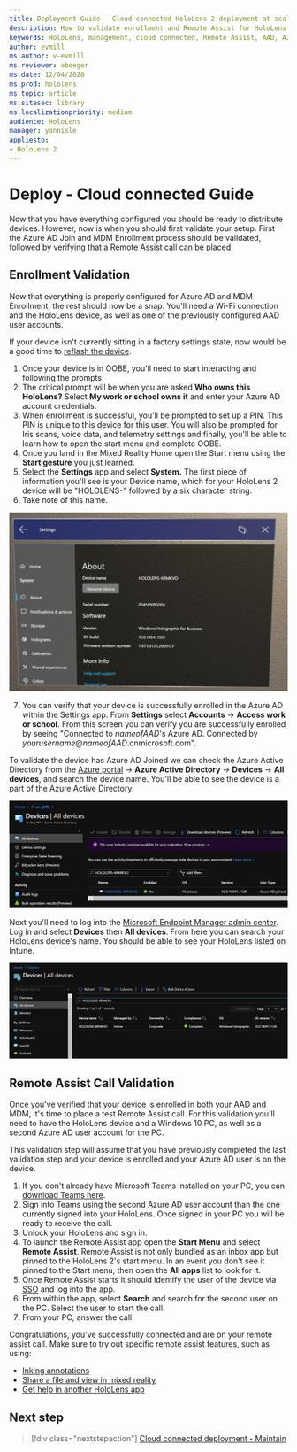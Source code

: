 ```yaml
---
title: Deployment Guide – Cloud connected HoloLens 2 deployment at scale with Remote Assist - Deploy
description: How to validate enrollment and Remote Assist for HoloLens devices over a Cloud Connected network
keywords: HoloLens, management, cloud connected, Remote Assist, AAD, Azure AD, MDM, Mobile Device Management
author: evmill
ms.author: v-evmill
ms.reviewer: aboeger
ms.date: 12/04/2020
ms.prod: hololens
ms.topic: article
ms.sitesec: library
ms.localizationpriority: medium
audience: HoloLens
manager: yannisle
appliesto:
- HoloLens 2
---
```


# Deploy - Cloud connected Guide

Now that you have everything configured you should be ready to distribute devices. However, now is when you should first validate your setup. First the Azure AD Join and MDM Enrollment process should be validated, followed by verifying that a Remote Assist call can be placed.

## Enrollment Validation

Now that everything is properly configured for Azure AD and MDM Enrollment, the rest should now be a snap. You&#39;ll need a Wi-Fi connection and the HoloLens device, as well as one of the previously configured AAD user accounts.

If your device isn&#39;t currently sitting in a factory settings state, now would be a good time to [reflash the device](https://docs.microsoft.com/hololens/hololens-recovery#clean-reflash-the-device).

1. Once your device is in OOBE, you&#39;ll need to start interacting and following the prompts. 
1. The critical prompt will be when you are asked **Who owns this HoloLens?** Select **My work or school owns it** and enter your Azure AD account credentials.
1. When enrollment is successful, you&#39;ll be prompted to set up a PIN. This PIN is unique to this device for this user. You will also be prompted for Iris scans, voice data, and telemetry settings and finally, you&#39;ll be able to learn how to open the start menu and complete OOBE.
1. Once you land in the Mixed Reality Home open the Start menu using the **Start gesture** you just learned.
1. Select the **Settings** app and select **System.** The first piece of information you&#39;ll see is your Device name, which for your HoloLens 2 device will be &quot;HOLOLENS-&quot; followed by a six character string.
1. Take note of this name.

![HoloLens 2 Settings - About](./images/hololens2-settings-about.jpg)

7. You can verify that your device is successfully enrolled in the Azure AD within the Settings app. From **Settings** select **Accounts** -> **Access work or school**. From this screen you can verify you are successfully enrolled by seeing &quot;Connected to _nameofAAD_&#39;s Azure AD. Connected by _yourusername_@_nameofAAD_.onmicrosoft.com&quot;.


To validate the device has Azure AD Joined we can check the Azure Active Directory from the [Azure portal](https://portal.azure.com/#home) -> **Azure Active Directory** -> **Devices** -> **All devices**, and search the device name. You&#39;ll be able to see the device is a part of the Azure Active Directory.


![Azure Active Directory - Device](./images/aad-enrollment.png)

Next you&#39;ll need to log into the [Microsoft Endpoint Manager admin center](https://endpoint.microsoft.com/#home). Log in and select **Devices** then **All devices**. From here you can search your HoloLens device&#39;s name. You should be able to see your HoloLens listed on Intune.

![Intune - Device](./images/endpoint-all-devices-enrolled.png)

## Remote Assist Call Validation

Once you&#39;ve verified that your device is enrolled in both your AAD and MDM, it&#39;s time to place a test Remote Assist call. For this validation you&#39;ll need to have the HoloLens device and a Windows 10 PC, as well as a second Azure AD user account for the PC.

This validation step will assume that you have previously completed the last validation step and your device is enrolled and your Azure AD user is on the device.


1. If you don't already have Microsoft Teams installed on your PC, you can [download Teams here](https://www.microsoft.com/microsoft-365/microsoft-teams/download-app).
2. Sign into Teams using the second  Azure AD user account than the one currently signed into your HoloLens. Once signed in your PC you will be ready to receive the call.
3. Unlock your HoloLens and sign in.
4. To launch the Remote Assist app open the **Start Menu** and select **Remote Assist**. Remote Assist is not only bundled as an inbox app but pinned to the HoloLens 2&#39;s start menu. In an event you don&#39;t see it pinned to the Start menu, then open the **All apps** list to look for it.
5. Once Remote Assist starts it should identify the user of the device via [SSO](https://docs.microsoft.com/azure/active-directory/manage-apps/what-is-single-sign-on) and log into the app.
6. From within the app, select **Search** and search for the second user on the PC. Select the user to start the call.
7. From your PC, answer the call.

Congratulations, you&#39;ve successfully connected and are on your remote assist call. Make sure to try out specific remote assist features, such as using:

- [Inking annotations](https://docs.microsoft.com/dynamics365/mixed-reality/remote-assist/add-annotations-hololens)
- [Share a file and view in mixed reality](https://docs.microsoft.com/dynamics365/mixed-reality/remote-assist/display-save-files)
- [Get help in another HoloLens app](https://docs.microsoft.com/dynamics365/mixed-reality/remote-assist/get-help-hololens-app-hololens)

## Next step

> [!div class="nextstepaction"]
> [Cloud connected deployment - Maintain](hololens2-cloud-connected-maintain.md)